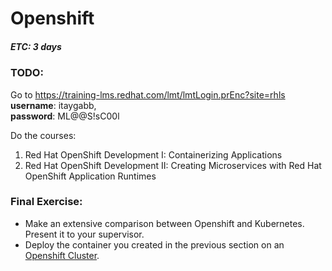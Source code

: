 # Openshift
##### ETC: 3 days

### TODO:
Go to https://training-lms.redhat.com/lmt/lmtLogin.prEnc?site=rhls  
**username**: itaygabb,  
**password**: ML@@S!sC00l

Do the courses:
1. Red Hat OpenShift Development I: Containerizing Applications
2. Red Hat OpenShift Development II: Creating Microservices with Red Hat OpenShift Application Runtimes

### Final Exercise:
- Make an extensive comparison between Openshift and Kubernetes. Present it to your supervisor.
- Deploy the container you created in the previous section on an [Openshift Cluster](https://console-openshift-console.apps.ocp4.idf-cts.com/k8s/cluster/projects/federer).